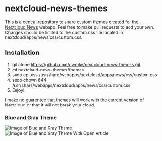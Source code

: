 # nextcloud-news-themes
This is a central repository to share custom themes created for the [Nextcloud News](https://github.com/nextcloud/news) webapp. Feel free to make pull requests to add your own. 
Changes should be limited to the custom.css file located in nextcloud/apps/news/css/custom.css.

## Installation 
1. git clone https://github.com/cwmke/nextcloud-news-themes.git
2. cd nextcloud-news-themes/themes
3. sudo cp <theme name>.css /usr/share/webapps/nextcloud/apps/news/css/custom.css
4. sudo chown 644 /usr/share/webapps/nextcloud/apps/news/css/custom.css
5. Enjoy!

I make no guarentee that themes will work with the current version of Nextcloud or that it will not break your cloud.

### Blue and Gray Theme
![Image of Blue and Gray Theme](https://raw.githubusercontent.com/cwmke/nextcloud-news-themes/master/images/blue_and_gray.png)
![Image of Blue and Gray Theme With Open Article](https://raw.githubusercontent.com/cwmke/nextcloud-news-themes/master/images/blue_and_gray_article.png)
